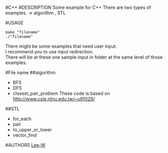 #C++
#DESCRIPTION
Some example for C++
There are two types of examples. -> algorithm , STL

#USAGE
```shell
make "filename"
./"filename"
```
There might be some examples that need user input.  
I recommend you to use input redirection.  
There will be at these one sample input in folder at the same level of those examples.


#File name
##algorithm
- BFS
- DFS
- closest_pair_problem
These code is based on http://www.csie.ntnu.edu.tw/~u91029/

##STL
- for_each
- pair
- to_upper_or_lower
- vector_find

#AUTHORS
[Lee-W](https://github.com/Lee-W/)

